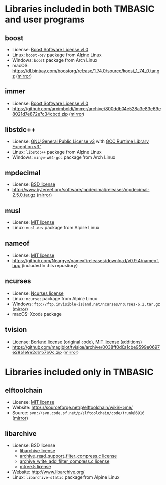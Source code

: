# Libraries included in both TMBASIC and user programs

## boost
- License: [Boost Software License v1.0](https://github.com/electroly/tmbasic/blob/master/ext/boost/LICENSE_1_0.txt)
- Linux: `boost-dev` package from Alpine Linux
- Windows: `boost` package from Arch Linux
- macOS: https://dl.bintray.com/boostorg/release/1.74.0/source/boost_1_74_0.tar.gz ([mirror](https://tmbasic.s3.amazonaws.com/boost/boost_1_74_0.tar.gz))

## immer
- License: [Boost Software License v1.0](https://github.com/electroly/tmbasic/blob/master/ext/immer/LICENSE)
- https://github.com/arximboldi/immer/archive/800ddb04e528a3e83e69e8021d7e872e7c34cbcd.zip ([mirror](https://tmbasic.s3.amazonaws.com/immer/immer-800ddb04e528a3e83e69e8021d7e872e7c34cbcd.zip))

## libstdc++
- License: [GNU General Public License v3](https://github.com/electroly/tmbasic/blob/master/ext/gcc/GPL-3) with [GCC Runtime Library Exception v3.1](https://github.com/electroly/tmbasic/blob/master/ext/gcc/copyright)
- Linux: `libstdc++` package from Alpine Linux
- Windows: `mingw-w64-gcc` package from Arch Linux

## mpdecimal
- License: [BSD license](https://github.com/electroly/tmbasic/blob/master/ext/mpdecimal/LICENSE.txt)
- http://www.bytereef.org/software/mpdecimal/releases/mpdecimal-2.5.0.tar.gz ([mirror](https://tmbasic.s3.amazonaws.com/mpdecimal/mpdecimal-2.5.0.tar.gz))

## musl
- License: [MIT license](https://github.com/electroly/tmbasic/blob/master/ext/musl/COPYRIGHT)
- Linux: `musl-dev` package from Alpine Linux

## nameof
- License: [MIT license](https://github.com/electroly/tmbasic/blob/master/ext/nameof/LICENSE.txt)
- https://github.com/Neargye/nameof/releases/download/v0.9.4/nameof.hpp (included in this repository)

## ncurses
- License: [Ncurses license](https://github.com/electroly/tmbasic/blob/master/ext/ncurses/COPYING)
- Linux: `ncurses` package from Alpine Linux
- Windows: `ftp://ftp.invisible-island.net/ncurses/ncurses-6.2.tar.gz` ([mirror](https://tmbasic.s3.amazonaws.com/ncurses/ncurses-6.2.tar.gz))
- macOS: Xcode package

## tvision
- License: [Borland license](https://github.com/electroly/tmbasic/blob/master/ext/tvision/COPYRIGHT) (original code), [MIT license](https://github.com/electroly/tmbasic/blob/master/ext/tvision/COPYRIGHT) (additions)
- https://github.com/magiblot/tvision/archive/0038ff0d0a1cbe9599e0697e28a1e8e2db1b7b0c.zip ([mirror](https://tmbasic.s3.amazonaws.com/tvision/tvision-0038ff0d0a1cbe9599e0697e28a1e8e2db1b7b0c.zip))

# Libraries included only in TMBASIC

## elftoolchain
- License: [MIT license](https://github.com/electroly/tmbasic/blob/master/ext/elftoolchain/LICENSE.txt)
- Website: https://sourceforge.net/p/elftoolchain/wiki/Home/
- Source: `svn://svn.code.sf.net/p/elftoolchain/code/trunk@3916` ([mirror](https://tmbasic.s3.amazonaws.com/elftc/elftc_3916.tar.gz))

## libarchive
- License: BSD license
    - [libarchive license](https://github.com/electroly/tmbasic/blob/master/ext/libarchive/COPYING)
    - [archive_read_support_filter_compress.c license](https://github.com/electroly/tmbasic/blob/master/ext/libarchive/LICENSE.archive_read_support_filter_compress.txt)
    - [archive_write_add_filter_compress.c license](https://github.com/electroly/tmbasic/blob/master/ext/libarchive/LICENSE.archive_write_add_filter_compress.txt)
    - [mtree.5 license](https://github.com/electroly/tmbasic/blob/master/ext/libarchive/LICENSE.mtree.txt)
- Website: http://www.libarchive.org/
- Linux: `libarchive-static` package from Alpine Linux
